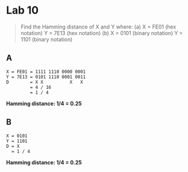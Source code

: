 Lab 10
==============================

> Find the Hamming distance of X and Y where:
> (a) X = FE01 (hex notation)
>     Y = 7E13 (hex notation)
> (b) X = 0101 (binary notation)
>     Y = 1101 (binary notation)

## A

```
X = FE01 = 1111 1110 0000 0001
Y = 7E13 = 0101 1110 0001 0011
D        = X X          X   X
         = 4 / 16
         = 1 / 4
```

**Hamming distance: 1/4 = 0.25**

## B

```
X = 0101
Y = 1101
D = X
  = 1 / 4
```

**Hamming distance: 1/4 = 0.25**

